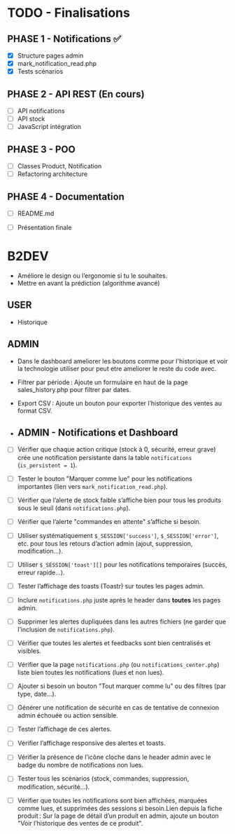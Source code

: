 # TODO - Finalisations
## PHASE 1 - Notifications ✅
- [x] Structure pages admin
- [x] mark_notification_read.php
- [x] Tests scénarios

## PHASE 2 - API REST (En cours)
- [ ] API notifications
- [ ] API stock  
- [ ] JavaScript intégration

## PHASE 3 - POO
- [ ] Classes Product, Notification
- [ ] Refactoring architecture

## PHASE 4 - Documentation
- [ ] README.md
- [ ] Présentation finale








# B2DEV

- Améliore le design ou l’ergonomie si tu le souhaites.
- Mettre en avant la prédiction (algorithme avancé)

## USER

- Historique

## ADMIN

- Dans le dashboard ameliorer les boutons comme pour l'historique et voir la technologie utiliser pour peut etre ameliorer le reste du code avec.

- Filtrer par période : Ajoute un formulaire en haut de la page sales_history.php pour filtrer par dates.
- Export CSV : Ajoute un bouton pour exporter l’historique des ventes au format CSV.

- ## ADMIN - Notifications et Dashboard

- [ ] Vérifier que chaque action critique (stock à 0, sécurité, erreur grave) crée une notification persistante dans la table `notifications` (`is_persistent = 1`).
- [ ] Tester le bouton "Marquer comme lue" pour les notifications importantes (lien vers `mark_notification_read.php`).
- [ ] Vérifier que l’alerte de stock faible s’affiche bien pour tous les produits sous le seuil (dans `notifications.php`).
- [ ] Vérifier que l’alerte "commandes en attente" s’affiche si besoin.
- [ ] Utiliser systématiquement `$_SESSION['success']`, `$_SESSION['error']`, etc. pour tous les retours d’action admin (ajout, suppression, modification…).
- [ ] Utiliser `$_SESSION['toast'][]` pour les notifications temporaires (succès, erreur rapide…).
- [ ] Tester l’affichage des toasts (Toastr) sur toutes les pages admin.
- [ ] Inclure `notifications.php` juste après le header dans **toutes** les pages admin.
- [ ] Supprimer les alertes dupliquées dans les autres fichiers (ne garder que l’inclusion de `notifications.php`).
- [ ] Vérifier que toutes les alertes et feedbacks sont bien centralisés et visibles.
- [ ] Vérifier que la page `notifications.php` (ou `notifications_center.php`) liste bien toutes les notifications (lues et non lues).
- [ ] Ajouter si besoin un bouton "Tout marquer comme lu" ou des filtres (par type, date…).
- [ ] Générer une notification de sécurité en cas de tentative de connexion admin échouée ou action sensible.
- [ ] Tester l’affichage de ces alertes.
- [ ] Vérifier l’affichage responsive des alertes et toasts.
- [ ] Vérifier la présence de l’icône cloche dans le header admin avec le badge du nombre de notifications non lues.
- [ ] Tester tous les scénarios (stock, commandes, suppression, modification, sécurité…).
- [ ] Vérifier que toutes les notifications sont bien affichées, marquées comme lues, et supprimées des sessions si besoin.Lien depuis la fiche produit : Sur la page de détail d’un produit en admin, ajoute un bouton "Voir l’historique des ventes de ce produit".









